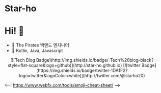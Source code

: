 Star-ho
===========
# Hi! :wave:
 - :office: The Pirates 백엔드 엔지니어
 - :hammer: Kotlin, Java, Javascript
 
<div align=center>     
[![Tech Blog Badge](http://img.shields.io/badge/-Tech%20blog-black?style=flat-square&logo=github)](http://star-ho.github.io) [![twitter Badge](https://img.shields.io/badge/twitter-1DA1F2?logo=twitter&logoColor=white)](http://twitter.com/@starho20)
</div>

<--!
https://www.webfx.com/tools/emoji-cheat-sheet/
-->
